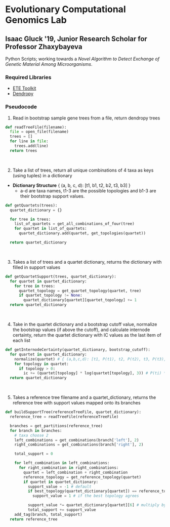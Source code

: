 # Evolutionary Computational Genomics Lab
## Isaac Gluck '19, Junior Research Scholar for Professor Zhaxybayeva

Python Scripts; working towards a *Novel Algorithm to Detect Exchange of Genetic Material Among Microorganisms*.

### Required Libraries
- [ETE Toolkit](https://www.etetoolkit.org)
- [Dendropy](https://dendropy.org/)

### Pseudocode

1. Read in bootstrap sample gene trees from a file, return dendropy trees

```python
def readTreeFile(filename):
  file = open_file(filename)
  trees = []
  for line in file:
    trees.add(line)
  return trees
```
<br/>

2. Take a list of trees, return all unique combinations of 4 taxa as keys (using tuples) in a dictionary
  - **Dictionary Structure** { (a, b, c, d): [t1, b1, t2, b2, t3, b3] }
    - a-d are taxa names, t1-3 are the possible topologies and b1-3 are their bootstrap support values.

```python
def getQuartets(trees):
  quartet_dictionary = {}

  for tree in trees:
    list_of_quartets = get_all_combinations_of_four(tree)
    for quartet in list_of_quartets:
      quartet_dictionary.add(quartet, get_topologies(quartet))

  return quartet_dictionary
```
<br/>

3. Takes a list of trees and a quartet dictionary, returns the dictionary with filled in support values

```python
def getQuartetSupport(trees, quartet_dictionary):
  for quartet in quartet_dictionary:
    for tree in trees:
      quartet_topology = get_quartet_topology(quartet, tree)
      if quartet_topology != None:
        quartet_dictionary[quartet][quartet_topology] += 1
  return quartet_dictionary
```
<br/>

4. Take in the quartet dictionary and a bootstrap cutoff value, normalize the bootstrap values (if above the cutoff), and calculate internode certainty, return the quartet dictionary with IC values as the last item of each list

```python
def getInternodeCertainty(quartet_dictionary, bootstrap_cutoff):
  for quartet in quartet_dictionary:
    normalize(quartet) # { (a,b,c,d): [t1, P(t1), t2, P(t2), t3, P(t3), IC] }
    for topology in quartet:
      if topology > 0:
        ic += (quartet[topology] * log(quartet[topology], 3)) # P(ti) * log base 3 of P(ti)
  return quartet_dictionary
```
<br/>

5. Takes a reference tree filename and a quartet_dictionary, returns the reference tree with support values mapped onto its branches

```python
def buildSupportTree(referenceTreeFile, quartet_dictionary):
  reference_tree = readTreeFile(referenceTreeFile)

  branches = get_partitions(reference_tree)
  for branch in branches:
    # taxa choose 2
    left_combinations = get_combinations(branch['left'], 2)
    right_combinations = get_combinations(branch['right'], 2)

    total_support = 0

    for left_combination in left_combinations:
      for right_combination in right_combinations:
        quartet = left_combination + right_combination
        reference_topology = get_reference_topology(quartet)
        if quartet in quartet_dictionary:
          support_value = -1 # default
          if best_topology(quartet_dictionary[quartet]) == reference_topology:
            support_value = 1 # if the best topology agrees

          support_value *= quartet_dictionary[quartet][6] # multiply by the IC value
          total_support += support_value
    add_tag(branch, total_support)
  return reference_tree
```
